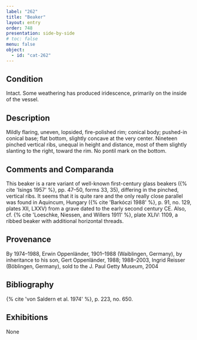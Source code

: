 ```yaml
---
label: "262"
title: "Beaker"
layout: entry
order: 748
presentation: side-by-side
# toc: false
menu: false
object:
  - id: "cat-262"
---
```


## Condition

Intact. Some weathering has produced iridescence, primarily on the inside of the vessel.

## Description

Mildly flaring, uneven, lopsided, fire-polished rim; conical body; pushed-in conical base; flat bottom, slightly concave at the very center. Nineteen pinched vertical ribs, unequal in height and distance, most of them slightly slanting to the right, toward the rim. No pontil mark on the bottom.

## Comments and Comparanda

This beaker is a rare variant of well-known first-century glass beakers ({% cite 'Isings 1957' %}, pp. 47–50, forms 33, 35), differing in the pinched, vertical ribs. It seems that it is quite rare and the only really close parallel was found in Aquincum, Hungary ({% cite 'Barkóczi 1988' %}, p. 91, no. 129, plates XII, LXXV) from a grave dated to the early second century CE. Also, cf. {% cite 'Loeschke, Niessen, and Willers 1911' %}, plate XLIV: 1109, a ribbed beaker with additional horizontal threads.

## Provenance

By 1974–1988, Erwin Oppenländer, 1901–1988 (Waiblingen, Germany), by inheritance to his son, Gert Oppenländer, 1988; 1988–2003, Ingrid Reisser (Böblingen, Germany), sold to the J. Paul Getty Museum, 2004

## Bibliography

{% cite 'von Saldern et al. 1974' %}, p. 223, no. 650.

## Exhibitions

None